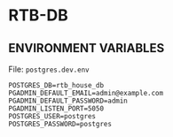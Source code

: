 # RTB-DB

## ENVIRONMENT VARIABLES
File: `postgres.dev.env`

```
POSTGRES_DB=rtb_house_db
PGADMIN_DEFAULT_EMAIL=admin@example.com
PGADMIN_DEFAULT_PASSWORD=admin
PGADMIN_LISTEN_PORT=5050
POSTGRES_USER=postgres
POSTGRES_PASSWORD=postgres
```

